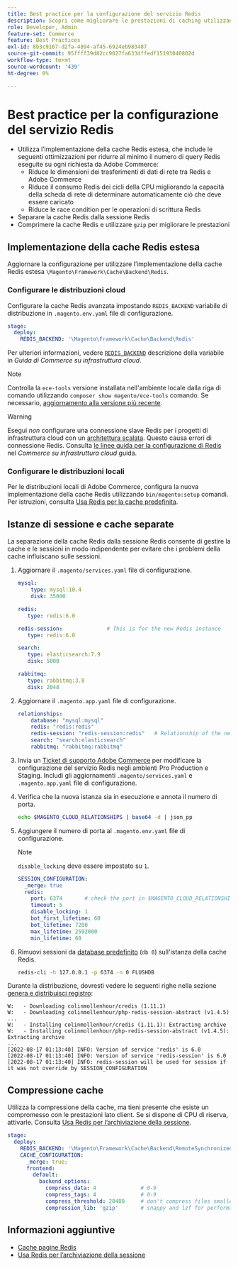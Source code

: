 ```yaml
---
title: Best practice per la configurazione del servizio Redis
description: Scopri come migliorare le prestazioni di caching utilizzando l’implementazione della cache Redis estesa per Adobe Commerce.
role: Developer, Admin
feature-set: Commerce
feature: Best Practices
exl-id: 8b3c9167-d2fa-4894-af45-6924eb983487
source-git-commit: 95ffff39d82cc9027fa633dffedf15193040802d
workflow-type: tm+mt
source-wordcount: '439'
ht-degree: 0%

---
```


# Best practice per la configurazione del servizio Redis

- Utilizza l’implementazione della cache Redis estesa, che include le seguenti ottimizzazioni per ridurre al minimo il numero di query Redis eseguite su ogni richiesta da Adobe Commerce:
   - Riduce le dimensioni dei trasferimenti di dati di rete tra Redis e Adobe Commerce
   - Riduce il consumo Redis dei cicli della CPU migliorando la capacità della scheda di rete di determinare automaticamente ciò che deve essere caricato
   - Riduce le race condition per le operazioni di scrittura Redis
- Separare la cache Redis dalla sessione Redis
- Comprimere la cache Redis e utilizzare `gzip` per migliorare le prestazioni

## Implementazione della cache Redis estesa

Aggiornare la configurazione per utilizzare l’implementazione della cache Redis estesa `\Magento\Framework\Cache\Backend\Redis`.

### Configurare le distribuzioni cloud

Configurare la cache Redis avanzata impostando `REDIS_BACKEND` variabile di distribuzione in `.magento.env.yaml` file di configurazione.

```yaml
stage:
  deploy:
    REDIS_BACKEND: '\Magento\Framework\Cache\Backend\Redis'
```

Per ulteriori informazioni, vedere [`REDIS_BACKEND`](https://experienceleague.adobe.com/docs/commerce-cloud-service/user-guide/configure/env/stage/variables-deploy.html#redis_backend) descrizione della variabile in _Guida di Commerce su infrastruttura cloud_.

>[!NOTE]
>
> Controlla la `ece-tools` versione installata nell&#39;ambiente locale dalla riga di comando utilizzando `composer show magento/ece-tools` comando. Se necessario, [aggiornamento alla versione più recente](https://experienceleague.adobe.com/docs/commerce-cloud-service/user-guide/dev-tools/ece-tools/update-package.html).

>[!WARNING]
>
>Esegui _non_ configurare una connessione slave Redis per i progetti di infrastruttura cloud con un [architettura scalata](https://experienceleague.adobe.com/docs/commerce-cloud-service/user-guide/architecture/scaled-architecture.html). Questo causa errori di connessione Redis. Consulta [le linee guida per la configurazione di Redis](https://experienceleague.adobe.com/docs/commerce-cloud-service/user-guide/configure/env/stage/variables-deploy.html#redis_use_slave_connection) nel _Commerce su infrastruttura cloud_ guida.

### Configurare le distribuzioni locali

Per le distribuzioni locali di Adobe Commerce, configura la nuova implementazione della cache Redis utilizzando `bin/magento:setup` comandi. Per istruzioni, consulta [Usa Redis per la cache predefinita](../../../configuration/cache/redis-pg-cache.md#configure-redis-page-caching).

## Istanze di sessione e cache separate

La separazione della cache Redis dalla sessione Redis consente di gestire la cache e le sessioni in modo indipendente per evitare che i problemi della cache influiscano sulle sessioni.

1. Aggiornare il `.magento/services.yaml` file di configurazione.

   ```yaml
   mysql:
       type: mysql:10.4
       disk: 35000
   
   redis:
      type: redis:6.0
   
   redis-session:              # This is for the new Redis instance
      type: redis:6.0
   
   search:
      type: elasticsearch:7.9
      disk: 5000
   
   rabbitmq:
      type: rabbitmq:3.8
      disk: 2048
   ```

1. Aggiornare il `.magento.app.yaml` file di configurazione.

   ```yaml
   relationships:
       database: "mysql:mysql"
       redis: "redis:redis"
       redis-session: "redis-session:redis"   # Relationship of the new Redis instance
       search: "search:elasticsearch"
       rabbitmq: "rabbitmq:rabbitmq"
   ```

1. Invia un [Ticket di supporto Adobe Commerce](https://experienceleague.adobe.com/docs/commerce-knowledge-base/kb/help-center-guide/magento-help-center-user-guide.html#submit-ticket) per modificare la configurazione del servizio Redis negli ambienti Pro Production e Staging. Includi gli aggiornamenti `.magento/services.yaml` e `.magento.app.yaml` file di configurazione.

1. Verifica che la nuova istanza sia in esecuzione e annota il numero di porta.

   ```bash
   echo $MAGENTO_CLOUD_RELATIONSHIPS | base64 -d | json_pp
   ```

1. Aggiungere il numero di porta al `.magento.env.yaml` file di configurazione.

   >[!NOTE]
   >`disable_locking` deve essere impostato su `1`.

   ```yaml
   SESSION_CONFIGURATION:
     _merge: true
     redis:
       port: 6374       # check the port in $MAGENTO_CLOUD_RELATIONSHIPS
       timeout: 5
       disable_locking: 1
       bot_first_lifetime: 60
       bot_lifetime: 7200
       max_lifetime: 2592000
       min_lifetime: 60
   ```

1. Rimuovi sessioni da [database predefinito](../../../configuration/cache/redis-pg-cache.md) (`db 0`) sull&#39;istanza della cache Redis.

   ```bash
   redis-cli -h 127.0.0.1 -p 6374 -n 0 FLUSHDB
   ```

Durante la distribuzione, dovresti vedere le seguenti righe nella sezione [genera e distribuisci registro](https://experienceleague.adobe.com/docs/commerce-cloud-service/user-guide/develop/test/log-locations.html#build-and-deploy-logs):

```terminal
W:   - Downloading colinmollenhour/credis (1.11.1)
W:   - Downloading colinmollenhour/php-redis-session-abstract (v1.4.5)
...
W:   - Installing colinmollenhour/credis (1.11.1): Extracting archive
W:   - Installing colinmollenhour/php-redis-session-abstract (v1.4.5): Extracting archive
...
[2022-08-17 01:13:40] INFO: Version of service 'redis' is 6.0
[2022-08-17 01:13:40] INFO: Version of service 'redis-session' is 6.0
[2022-08-17 01:13:40] INFO: redis-session will be used for session if it was not override by SESSION_CONFIGURATION
```

## Compressione cache

Utilizza la compressione della cache, ma tieni presente che esiste un compromesso con le prestazioni lato client. Se si dispone di CPU di riserva, attivarle. Consulta [Usa Redis per l’archiviazione della sessione](../../../configuration/cache/redis-session.md).

```yaml
stage:
  deploy:
    REDIS_BACKEND: '\Magento\Framework\Cache\Backend\RemoteSynchronizedCache'
    CACHE_CONFIGURATION:
      _merge: true;
      frontend:
        default:
          backend_options:
            compress_data: 4              # 0-9
            compress_tags: 4              # 0-9
            compress_threshold: 20480     # don't compress files smaller than this value
            compression_lib: 'gzip'       # snappy and lzf for performance, gzip for high compression (~69%)
```

## Informazioni aggiuntive

- [Cache pagine Redis](../../../configuration/cache/redis-pg-cache.md)
- [Usa Redis per l’archiviazione della sessione](../../../configuration/cache/redis-session.md)
